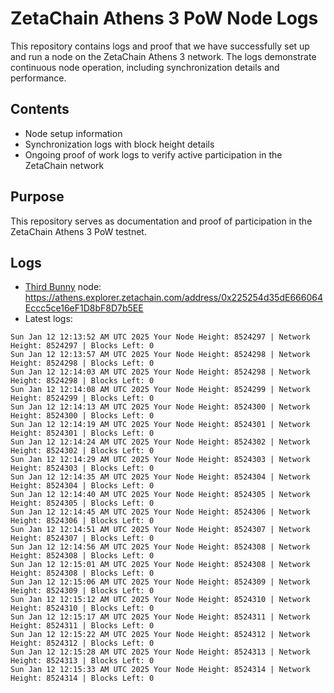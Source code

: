 # ZetaChain Athens 3 PoW Node Logs
This repository contains logs and proof that we have successfully set up and run a node on the ZetaChain Athens 3 network. The logs demonstrate continuous node operation, including synchronization details and performance.

## Contents
- Node setup information
- Synchronization logs with block height details
- Ongoing proof of work logs to verify active participation in the ZetaChain network

## Purpose
This repository serves as documentation and proof of participation in the ZetaChain Athens 3 PoW testnet.

## Logs

- [Third Bunny](https://thirdbunny.xyz/) node: https://athens.explorer.zetachain.com/address/0x225254d35dE666064Eccc5ce16eF1D8bF8D7b5EE
- Latest logs:
```
Sun Jan 12 12:13:52 AM UTC 2025 Your Node Height: 8524297 | Network Height: 8524297 | Blocks Left: 0
Sun Jan 12 12:13:57 AM UTC 2025 Your Node Height: 8524298 | Network Height: 8524298 | Blocks Left: 0
Sun Jan 12 12:14:03 AM UTC 2025 Your Node Height: 8524298 | Network Height: 8524298 | Blocks Left: 0
Sun Jan 12 12:14:08 AM UTC 2025 Your Node Height: 8524299 | Network Height: 8524299 | Blocks Left: 0
Sun Jan 12 12:14:13 AM UTC 2025 Your Node Height: 8524300 | Network Height: 8524300 | Blocks Left: 0
Sun Jan 12 12:14:19 AM UTC 2025 Your Node Height: 8524301 | Network Height: 8524301 | Blocks Left: 0
Sun Jan 12 12:14:24 AM UTC 2025 Your Node Height: 8524302 | Network Height: 8524302 | Blocks Left: 0
Sun Jan 12 12:14:29 AM UTC 2025 Your Node Height: 8524303 | Network Height: 8524303 | Blocks Left: 0
Sun Jan 12 12:14:35 AM UTC 2025 Your Node Height: 8524304 | Network Height: 8524304 | Blocks Left: 0
Sun Jan 12 12:14:40 AM UTC 2025 Your Node Height: 8524305 | Network Height: 8524305 | Blocks Left: 0
Sun Jan 12 12:14:45 AM UTC 2025 Your Node Height: 8524306 | Network Height: 8524306 | Blocks Left: 0
Sun Jan 12 12:14:51 AM UTC 2025 Your Node Height: 8524307 | Network Height: 8524307 | Blocks Left: 0
Sun Jan 12 12:14:56 AM UTC 2025 Your Node Height: 8524308 | Network Height: 8524308 | Blocks Left: 0
Sun Jan 12 12:15:01 AM UTC 2025 Your Node Height: 8524308 | Network Height: 8524308 | Blocks Left: 0
Sun Jan 12 12:15:06 AM UTC 2025 Your Node Height: 8524309 | Network Height: 8524309 | Blocks Left: 0
Sun Jan 12 12:15:12 AM UTC 2025 Your Node Height: 8524310 | Network Height: 8524310 | Blocks Left: 0
Sun Jan 12 12:15:17 AM UTC 2025 Your Node Height: 8524311 | Network Height: 8524311 | Blocks Left: 0
Sun Jan 12 12:15:22 AM UTC 2025 Your Node Height: 8524312 | Network Height: 8524312 | Blocks Left: 0
Sun Jan 12 12:15:28 AM UTC 2025 Your Node Height: 8524313 | Network Height: 8524313 | Blocks Left: 0
Sun Jan 12 12:15:33 AM UTC 2025 Your Node Height: 8524314 | Network Height: 8524314 | Blocks Left: 0
```
